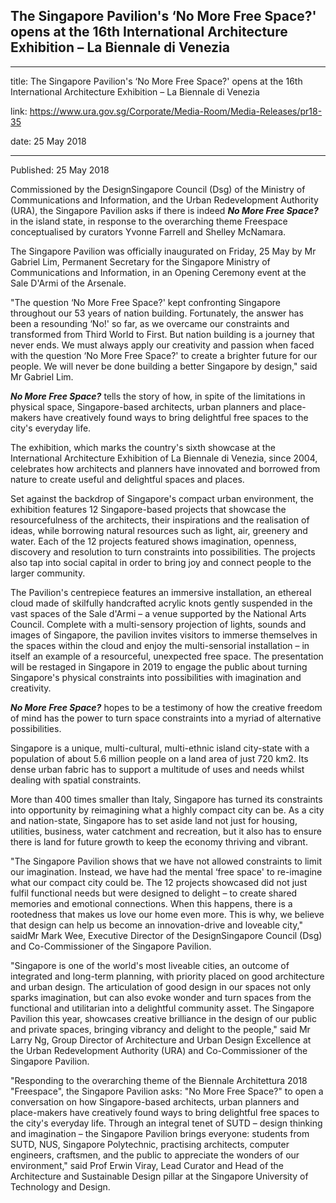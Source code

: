 ## The Singapore Pavilion's ‘No More Free Space?' opens at the 16th International Architecture Exhibition – La Biennale di Venezia
---
title: The Singapore Pavilion's ‘No More Free Space?' opens at the 16th International Architecture Exhibition – La Biennale di Venezia

link: https://www.ura.gov.sg/Corporate/Media-Room/Media-Releases/pr18-35

date: 25 May 2018

---

Published: 25 May 2018

Commissioned by the DesignSingapore Council (Dsg) of the Ministry of Communications and Information, and the Urban Redevelopment Authority (URA), the Singapore Pavilion asks if there is indeed **_No More Free Space?_** in the island state, in response to the overarching theme Freespace conceptualised by curators Yvonne Farrell and Shelley McNamara.

The Singapore Pavilion was officially inaugurated on Friday, 25 May by Mr Gabriel Lim, Permanent Secretary for the Singapore Ministry of Communications and Information, in an Opening Ceremony event at the Sale D'Armi of the Arsenale.

"The question ‘No More Free Space?' kept confronting Singapore throughout our 53 years of nation building. Fortunately, the answer has been a resounding ‘No!' so far, as we overcame our constraints and transformed from Third World to First. But nation building is a journey that never ends. We must always apply our creativity and passion when faced with the question ‘No More Free Space?' to create a brighter future for our people. We will never be done building a better Singapore by design," said Mr Gabriel Lim.

**_No More Free Space?_** tells the story of how, in spite of the limitations in physical space, Singapore-based architects, urban planners and place-makers have creatively found ways to bring delightful free spaces to the city's everyday life.

The exhibition, which marks the country's sixth showcase at the International Architecture Exhibition of La Biennale di Venezia, since 2004, celebrates how architects and planners have innovated and borrowed from nature to create useful and delightful spaces and places.

Set against the backdrop of Singapore's compact urban environment, the exhibition features 12 Singapore-based projects that showcase the resourcefulness of the architects, their inspirations and the realisation of ideas, while borrowing natural resources such as light, air, greenery and water. Each of the 12 projects featured shows imagination, openness, discovery and resolution to turn constraints into possibilities. The projects also tap into social capital in order to bring joy and connect people to the larger community.

The Pavilion's centrepiece features an immersive installation, an ethereal cloud made of skilfully handcrafted acrylic knots gently suspended in the vast spaces of the Sale d'Armi – a venue supported by the National Arts Council. Complete with a multi-sensory projection of lights, sounds and images of Singapore, the pavilion invites visitors to immerse themselves in the spaces within the cloud and enjoy the multi-sensorial installation – in itself an example of a resourceful, unexpected free space. The presentation will be restaged in Singapore in 2019 to engage the public about turning Singapore's physical constraints into possibilities with imagination and creativity.

**_No More Free Space?_** hopes to be a testimony of how the creative freedom of mind has the power to turn space constraints into a myriad of alternative possibilities.

Singapore is a unique, multi-cultural, multi-ethnic island city-state with a population of about 5.6 million people on a land area of just 720 km2. Its dense urban fabric has to support a multitude of uses and needs whilst dealing with spatial constraints.

More than 400 times smaller than Italy, Singapore has turned its constraints into opportunity by reimagining what a highly compact city can be. As a city and nation-state, Singapore has to set aside land not just for housing, utilities, business, water catchment and recreation, but it also has to ensure there is land for future growth to keep the economy thriving and vibrant.

"The Singapore Pavilion shows that we have not allowed constraints to limit our imagination. Instead, we have had the mental ‘free space' to re-imagine what our compact city could be. The 12 projects showcased did not just fulfil functional needs but were designed to delight – to create shared memories and emotional connections. When this happens, there is a rootedness that makes us love our home even more. This is why, we believe that design can help us become an innovation-drive and loveable city," saidMr Mark Wee, Executive Director of the DesignSingapore Council (Dsg) and Co-Commissioner of the Singapore Pavilion.

"Singapore is one of the world's most liveable cities, an outcome of integrated and long-term planning, with priority placed on good architecture and urban design. The articulation of good design in our spaces not only sparks imagination, but can also evoke wonder and turn spaces from the functional and utilitarian into a delightful community asset. The Singapore Pavilion this year, showcases creative brilliance in the design of our public and private spaces, bringing vibrancy and delight to the people," said Mr Larry Ng, Group Director of Architecture and Urban Design Excellence at the Urban Redevelopment Authority (URA) and Co-Commissioner of the Singapore Pavilion.

"Responding to the overarching theme of the Biennale Architettura 2018 "Freespace", the Singapore Pavilion asks: "No More Free Space?" to open a conversation on how Singapore-based architects, urban planners and place-makers have creatively found ways to bring delightful free spaces to the city's everyday life. Through an integral tenet of SUTD – design thinking and imagination – the Singapore Pavilion brings everyone: students from SUTD, NUS, Singapore Polytechnic, practising architects, computer engineers, craftsmen, and the public to appreciate the wonders of our environment," said Prof Erwin Viray, Lead Curator and Head of the Architecture and Sustainable Design pillar at the Singapore University of Technology and Design.